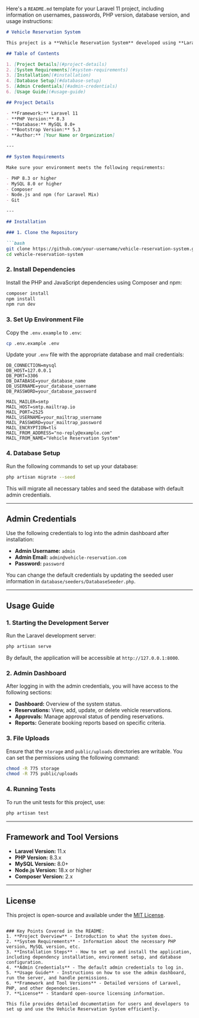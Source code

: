 Here's a `README.md` template for your Laravel 11 project, including information on usernames, passwords, PHP version, database version, and usage instructions:

```markdown
# Vehicle Reservation System

This project is a **Vehicle Reservation System** developed using **Laravel 11** and **PHP 8.3**. It allows users to manage vehicle bookings, approvals, and generate reports through an easy-to-use admin dashboard.

## Table of Contents

1. [Project Details](#project-details)
2. [System Requirements](#system-requirements)
3. [Installation](#installation)
4. [Database Setup](#database-setup)
5. [Admin Credentials](#admin-credentials)
6. [Usage Guide](#usage-guide)

## Project Details

- **Framework:** Laravel 11
- **PHP Version:** 8.3
- **Database:** MySQL 8.0+
- **Bootstrap Version:** 5.3
- **Author:** [Your Name or Organization]

---

## System Requirements

Make sure your environment meets the following requirements:

- PHP 8.3 or higher
- MySQL 8.0 or higher
- Composer
- Node.js and npm (for Laravel Mix)
- Git

---

## Installation

### 1. Clone the Repository

```bash
git clone https://github.com/your-username/vehicle-reservation-system.git
cd vehicle-reservation-system
```

### 2. Install Dependencies

Install the PHP and JavaScript dependencies using Composer and npm:

```bash
composer install
npm install
npm run dev
```

### 3. Set Up Environment File

Copy the `.env.example` to `.env`:

```bash
cp .env.example .env
```

Update your `.env` file with the appropriate database and mail credentials:

```env
DB_CONNECTION=mysql
DB_HOST=127.0.0.1
DB_PORT=3306
DB_DATABASE=your_database_name
DB_USERNAME=your_database_username
DB_PASSWORD=your_database_password

MAIL_MAILER=smtp
MAIL_HOST=smtp.mailtrap.io
MAIL_PORT=2525
MAIL_USERNAME=your_mailtrap_username
MAIL_PASSWORD=your_mailtrap_password
MAIL_ENCRYPTION=tls
MAIL_FROM_ADDRESS="no-reply@example.com"
MAIL_FROM_NAME="Vehicle Reservation System"
```

### 4. Database Setup

Run the following commands to set up your database:

```bash
php artisan migrate --seed
```

This will migrate all necessary tables and seed the database with default admin credentials.

---

## Admin Credentials

Use the following credentials to log into the admin dashboard after installation:

- **Admin Username:** `admin`
- **Admin Email:** `admin@vehicle-reservation.com`
- **Password:** `password`

You can change the default credentials by updating the seeded user information in `database/seeders/DatabaseSeeder.php`.

---

## Usage Guide

### 1. Starting the Development Server

Run the Laravel development server:

```bash
php artisan serve
```

By default, the application will be accessible at `http://127.0.0.1:8000`.

### 2. Admin Dashboard

After logging in with the admin credentials, you will have access to the following sections:

- **Dashboard:** Overview of the system status.
- **Reservations:** View, add, update, or delete vehicle reservations.
- **Approvals:** Manage approval status of pending reservations.
- **Reports:** Generate booking reports based on specific criteria.

### 3. File Uploads

Ensure that the `storage` and `public/uploads` directories are writable. You can set the permissions using the following command:

```bash
chmod -R 775 storage
chmod -R 775 public/uploads
```

### 4. Running Tests

To run the unit tests for this project, use:

```bash
php artisan test
```

---

## Framework and Tool Versions

- **Laravel Version:** 11.x
- **PHP Version:** 8.3.x
- **MySQL Version:** 8.0+
- **Node.js Version:** 18.x or higher
- **Composer Version:** 2.x

---

## License

This project is open-source and available under the [MIT License](LICENSE).

```

### Key Points Covered in the README:
1. **Project Overview** - Introduction to what the system does.
2. **System Requirements** - Information about the necessary PHP version, MySQL version, etc.
3. **Installation Steps** - How to set up and install the application, including dependency installation, environment setup, and database configuration.
4. **Admin Credentials** - The default admin credentials to log in.
5. **Usage Guide** - Instructions on how to use the admin dashboard, run the server, and handle permissions.
6. **Framework and Tool Versions** - Detailed versions of Laravel, PHP, and other dependencies.
7. **License** - Standard open-source licensing information.

This file provides detailed documentation for users and developers to set up and use the Vehicle Reservation System efficiently.
